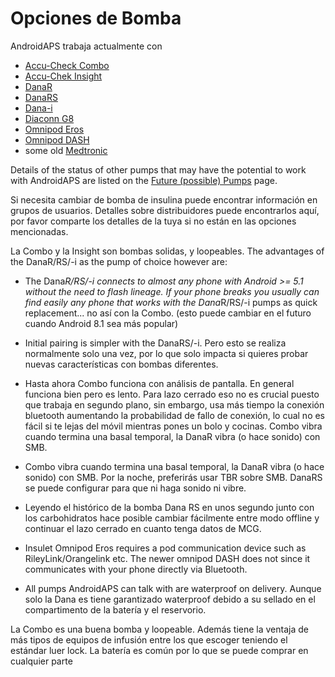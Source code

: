 # Opciones de Bomba

AndroidAPS trabaja actualmente con

* [Accu-Check Combo](../Configuration/Accu-Chek-Combo-Pump.md)
* [Accu-Chek Insight](../Configuration/Accu-Chek-Insight-Pump.md)
* [DanaR](../Configuration/DanaR-Insulin-Pump.md)
* [DanaRS](../Configuration/DanaRS-Insulin-Pump.md)
* [Dana-i](../Configuration/DanaRS-Insulin-Pump.md)
* [Diaconn G8 ](../Configuration/DiaconnG8.rst)
* [Omnipod Eros](../Configuration/OmnipodEros.rst)
* [Omnipod DASH](../Configuration/OmnipodDASH.md)
* some old [Medtronic](../Configuration/MedtronicPump.md)

Details of the status of other pumps that may have the potential to work with AndroidAPS are listed on the [Future (possible) Pumps](Future-possible-Pump-Drivers.md) page.

Si necesita cambiar de bomba de insulina puede encontrar información en grupos de usuarios. Detalles sobre distribuidores puede encontrarlos aquí, por favor comparte los detalles de la tuya si no están en las opciones mencionadas.

La Combo y la Insight son bombas solidas, y loopeables. The advantages of the DanaR/RS/-i as the pump of choice however are:

* The Dana*R/RS/-i connects to almost any phone with Android >= 5.1 without the need to flash lineage. If your phone breaks you usually can find easily any phone that works with the Dana*R/RS/-i pumps as quick replacement... no así con la Combo. (esto puede cambiar en el futuro cuando Android 8.1 sea más popular)

* Initial pairing is simpler with the DanaRS/-i. Pero esto se realiza normalmente solo una vez, por lo que solo impacta si quieres probar nuevas características con bombas diferentes.

* Hasta ahora Combo funciona con análisis de pantalla. En general funciona bien pero es lento. Para lazo cerrado eso no es crucial puesto que trabaja en segundo plano, sin embargo, usa más tiempo la conexión bluetooth aumentando la probabilidad de fallo de conexión, lo cual no es fácil si te lejas del móvil mientras pones un bolo y cocinas. Combo vibra cuando termina una basal temporal, la DanaR vibra (o hace sonido) con SMB.

* Combo vibra cuando termina una basal temporal, la DanaR vibra (o hace sonido) con SMB. Por la noche, preferirás usar TBR sobre SMB. DanaRS se puede configurar para que ni haga sonido ni vibre.

* Leyendo el histórico de la bomba Dana RS en unos segundo junto con los carbohidratos hace posible cambiar fácilmente entre modo offline y continuar el lazo cerrado en cuanto tenga datos de MCG.

* Insulet Omnipod Eros requires a pod communication device such as RileyLink/Orangelink etc. The newer omnipod DASH does not since it communicates with your phone directly via Bluetooth.

* All pumps AndroidAPS can talk with are waterproof on delivery. Aunque solo la Dana es tiene garantizado waterproof debido a su sellado en el compartimento de la batería y el reservorio.

La Combo es una buena bomba y loopeable. Además tiene la ventaja de más tipos de equipos de infusión entre los que escoger teniendo el estándar luer lock. La batería es común por lo que se puede comprar en cualquier parte